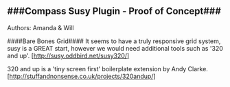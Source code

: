 ###Compass Susy Plugin - Proof of Concept###
----

Authors: Amanda & Will

####Bare Bones Grid####
It seems to have a truly responsive grid system, susy is a GREAT start, however we would need additional tools such as '320 and up'.
[http://susy.oddbird.net/susy320/]

320 and up is a 'tiny screen first' boilerplate extension by Andy Clarke.
[http://stuffandnonsense.co.uk/projects/320andup/]